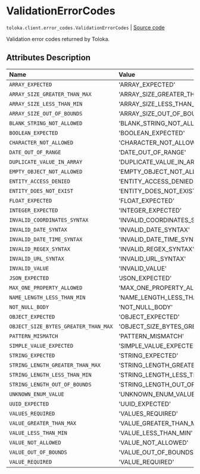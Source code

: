 # ValidationErrorCodes
`toloka.client.error_codes.ValidationErrorCodes` | [Source code](https://github.com/Toloka/toloka-kit/blob/v1.2.2/src/client/error_codes.py#L95)

Validation error codes returned by Toloka.

## Attributes Description

| Name | Value | Description |
| :------| :-----------| :----------| 
`ARRAY_EXPECTED`|'ARRAY_EXPECTED'|
`ARRAY_SIZE_GREATER_THAN_MAX`|'ARRAY_SIZE_GREATER_THAN_MAX'|
`ARRAY_SIZE_LESS_THAN_MIN`|'ARRAY_SIZE_LESS_THAN_MIN'|
`ARRAY_SIZE_OUT_OF_BOUNDS`|'ARRAY_SIZE_OUT_OF_BOUNDS'|
`BLANK_STRING_NOT_ALLOWED`|'BLANK_STRING_NOT_ALLOWED'|
`BOOLEAN_EXPECTED`|'BOOLEAN_EXPECTED'|
`CHARACTER_NOT_ALLOWED`|'CHARACTER_NOT_ALLOWED'|
`DATE_OUT_OF_RANGE`|'DATE_OUT_OF_RANGE'|
`DUPLICATE_VALUE_IN_ARRAY`|'DUPLICATE_VALUE_IN_ARRAY'|
`EMPTY_OBJECT_NOT_ALLOWED`|'EMPTY_OBJECT_NOT_ALLOWED'|
`ENTITY_ACCESS_DENIED`|'ENTITY_ACCESS_DENIED'|
`ENTITY_DOES_NOT_EXIST`|'ENTITY_DOES_NOT_EXIST'|
`FLOAT_EXPECTED`|'FLOAT_EXPECTED'|
`INTEGER_EXPECTED`|'INTEGER_EXPECTED'|
`INVALID_COORDINATES_SYNTAX`|'INVALID_COORDINATES_SYNTAX'|
`INVALID_DATE_SYNTAX`|'INVALID_DATE_SYNTAX'|
`INVALID_DATE_TIME_SYNTAX`|'INVALID_DATE_TIME_SYNTAX'|
`INVALID_REGEX_SYNTAX`|'INVALID_REGEX_SYNTAX'|
`INVALID_URL_SYNTAX`|'INVALID_URL_SYNTAX'|
`INVALID_VALUE`|'INVALID_VALUE'|
`JSON_EXPECTED`|'JSON_EXPECTED'|
`MAX_ONE_PROPERTY_ALLOWED`|'MAX_ONE_PROPERTY_ALLOWED'|
`NAME_LENGTH_LESS_THAN_MIN`|'NAME_LENGTH_LESS_THAN_MIN'|
`NOT_NULL_BODY`|'NOT_NULL_BODY'|
`OBJECT_EXPECTED`|'OBJECT_EXPECTED'|
`OBJECT_SIZE_BYTES_GREATER_THAN_MAX`|'OBJECT_SIZE_BYTES_GREATER_THAN_MAX'|
`PATTERN_MISMATCH`|'PATTERN_MISMATCH'|
`SIMPLE_VALUE_EXPECTED`|'SIMPLE_VALUE_EXPECTED'|
`STRING_EXPECTED`|'STRING_EXPECTED'|
`STRING_LENGTH_GREATER_THAN_MAX`|'STRING_LENGTH_GREATER_THAN_MAX'|
`STRING_LENGTH_LESS_THAN_MIN`|'STRING_LENGTH_LESS_THAN_MIN'|
`STRING_LENGTH_OUT_OF_BOUNDS`|'STRING_LENGTH_OUT_OF_BOUNDS'|
`UNKNOWN_ENUM_VALUE`|'UNKNOWN_ENUM_VALUE'|
`UUID_EXPECTED`|'UUID_EXPECTED'|
`VALUES_REQUIRED`|'VALUES_REQUIRED'|
`VALUE_GREATER_THAN_MAX`|'VALUE_GREATER_THAN_MAX'|
`VALUE_LESS_THAN_MIN`|'VALUE_LESS_THAN_MIN'|
`VALUE_NOT_ALLOWED`|'VALUE_NOT_ALLOWED'|
`VALUE_OUT_OF_BOUNDS`|'VALUE_OUT_OF_BOUNDS'|
`VALUE_REQUIRED`|'VALUE_REQUIRED'|
